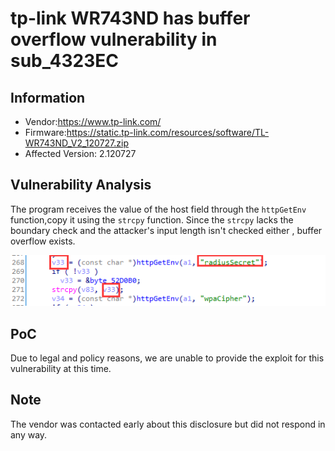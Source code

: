# tp-link WR743ND has  buffer overflow vulnerability  in sub_4323EC



## Information

- Vendor:https://www.tp-link.com/
- Firmware:https://static.tp-link.com/resources/software/TL-WR743ND_V2_120727.zip
- Affected Version: 2.120727

## Vulnerability Analysis

The program receives the value of the host field through the `httpGetEnv` function,copy it using the `strcpy` function. Since the `strcpy` lacks the boundary check and the attacker's input length isn't checked either , buffer overflow exists.

![code](code.png)

## PoC

 Due to legal and policy reasons, we are unable to provide the exploit for this  vulnerability at this time.



##  Note

The vendor was contacted early about this disclosure but did not respond in any  way.

